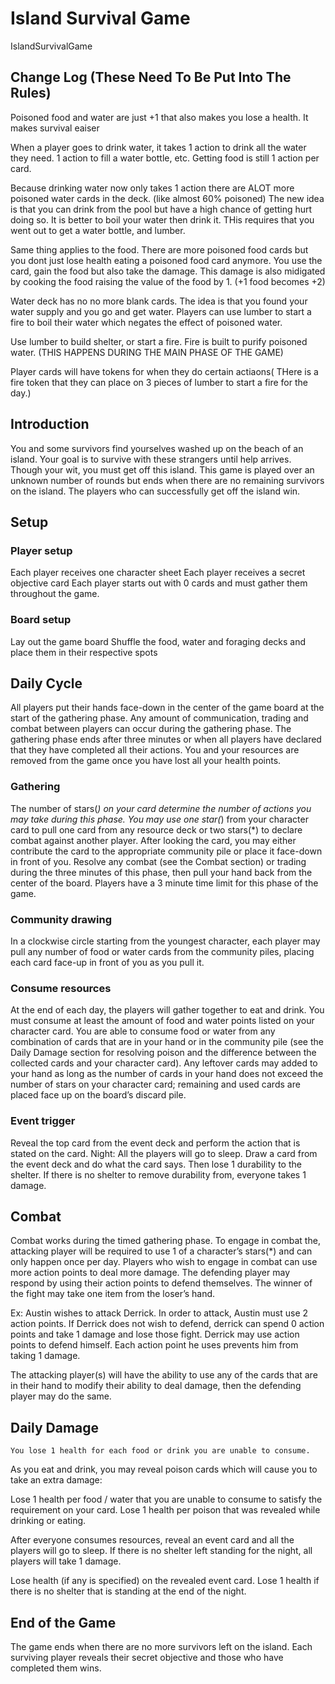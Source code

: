 # Island Survival Game
IslandSurvivalGame
## Change Log (These Need To Be Put Into The Rules)
Poisoned food and water are just +1 that also makes you lose a health. It makes survival eaiser

When a player goes to drink water, it takes 1 action to drink all the water they need. 1 action to fill a water bottle, etc. Getting food is still 1 action per card.

Because drinking water now only takes 1 action there are ALOT more poisoned water cards in the deck. (like almost 60% poisoned) The new idea is that you can drink from the pool but have a high chance of getting hurt doing 
so. It is better to boil your water then drink it. THis requires that you went out to get a water bottle, and lumber.

Same thing applies to the food. There are more poisoned food cards but you dont just lose health eating a poisoned food card anymore. You use the card, gain the food but also take the damage. This damage is also midigated by cooking the food raising the value of the food by 1. (+1 food becomes +2)

Water deck has no no more blank cards. The idea is that you found your water supply and you go and get water.
Players can use lumber to start a fire to boil their water which negates the effect of poisoned water.

Use lumber to build shelter, or start a fire. Fire is built to purify poisoned water. (THIS HAPPENS DURING THE MAIN PHASE OF THE GAME)

Player cards will have tokens for when they do certain actiaons( THere is a fire token that they can place on 3 pieces of lumber to start a fire for the day.)


## Introduction
You and some survivors find yourselves washed up on the beach of an island. Your goal is to survive with these strangers until help arrives. Though your wit, you must get off this island. This game is played over an unknown number of rounds but ends when there are no remaining survivors on the island. The players who can successfully get off the island win.

## Setup

### Player setup
Each player receives one character sheet
Each player receives a secret objective card
Each player starts out with 0 cards and must gather them throughout the game.

### Board setup
Lay out the game board
Shuffle the food, water and foraging decks and place them in their respective spots

## Daily Cycle
All players put their hands face-down in the center of the game board at the start of the gathering phase. Any amount of communication, trading and combat between players can occur during the gathering phase. The gathering phase ends after three minutes or when all players have declared that they have completed all their actions. You and your resources are removed from the game once you have lost all your health points.

### Gathering 
The number of stars(*) on your card determine the number of actions you may take during this phase. You may use one star(*) from your character card to pull one card from any resource deck or two stars(*) to declare combat against another player. After looking the card, you may either contribute the card to the appropriate community pile or place it face-down in front of you. Resolve any combat (see the Combat section) or trading during the three minutes of this phase, then pull your hand back from the center of the board. Players have a 3 minute time limit for this phase of the game.

### Community drawing 
In a clockwise circle starting from the youngest character, each player may pull any number of food or water cards from the community piles, placing each card face-up in front of you as you pull it.

### Consume resources 
At the end of each day, the players will gather together to eat and drink. You must consume at least the amount of food and water points listed on your character card. You are able to consume food or water from any combination of cards that are in your hand or in the community pile (see the Daily Damage section for resolving poison and the difference between the collected cards and your character card). Any leftover cards may added to your hand as long as the number of cards in your hand does not exceed the number of stars on your character card; remaining and used cards are placed face up on the board’s discard pile.

### Event trigger 
Reveal the top card from the event deck and perform the action that is stated on the card.
Night: All the players will go to sleep. Draw a card from the event deck and do what the card says. Then lose 1 durability to the shelter. If there is no shelter to remove durability from, everyone takes 1 damage.

## Combat
Combat works during the timed gathering phase.  To engage in combat the, attacking player will be required to use 1 of a character’s stars(*) and can only happen once per day. Players who wish to engage in combat can use more action points to deal more damage. The defending player may respond by using their action points to defend themselves. The winner of the fight may take one item from the loser’s hand.

Ex: Austin wishes to attack Derrick. In order to attack, Austin must use 2 action points. If Derrick does not wish to defend, derrick can spend 0 action points and take 1 damage and lose those fight. Derrick may use action points to defend himself. Each action point he uses prevents him from taking 1 damage.


 The attacking player(s) will have the ability to use any of the cards that are in their hand to modify their ability to deal damage, then the defending player may do the same.


## Daily Damage
    You lose 1 health for each food or drink you are unable to consume.
As you eat and drink, you may reveal poison cards which will cause you to take an extra damage:

Lose 1 health per food / water that you are unable to consume to satisfy the requirement on your card.
Lose 1 health per poison that was revealed while drinking or eating.

After everyone consumes resources, reveal an event card and all the players will go to sleep. If there is no shelter left standing for the night, all players will take 1 damage.

Lose health (if any is specified) on the revealed event card.
Lose 1 health if there is no shelter that is standing at the end of the night.

## End of the Game
The game ends when there are no more survivors left on the island. Each surviving player reveals their secret objective and those who have completed them wins.


